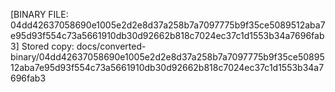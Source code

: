 [BINARY FILE: 04dd42637058690e1005e2d2e8d37a258b7a7097775b9f35ce5089512aba7e95d93f554c73a5661910db30d92662b818c7024ec37c1d1553b34a7696fab3]
Stored copy: docs/converted-binary/04dd42637058690e1005e2d2e8d37a258b7a7097775b9f35ce5089512aba7e95d93f554c73a5661910db30d92662b818c7024ec37c1d1553b34a7696fab3
